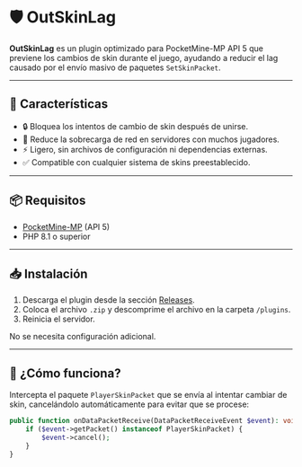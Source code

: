 # 🛡️ OutSkinLag

**OutSkinLag** es un plugin optimizado para PocketMine-MP API 5 que previene los cambios de skin durante el juego, ayudando a reducir el lag causado por el envío masivo de paquetes `SetSkinPacket`.

---

## 🚀 Características

- 🔒 Bloquea los intentos de cambio de skin después de unirse.
- 🧠 Reduce la sobrecarga de red en servidores con muchos jugadores.
- ⚡ Ligero, sin archivos de configuración ni dependencias externas.
- ✅ Compatible con cualquier sistema de skins preestablecido.

---

## 📦 Requisitos

- [PocketMine-MP](https://pmmp.io/) (API 5)
- PHP 8.1 o superior

---

## 📥 Instalación

1. Descarga el plugin desde la sección [Releases](#).
2. Coloca el archivo `.zip` y descomprime el archivo en la carpeta `/plugins`.
3. Reinicia el servidor.

No se necesita configuración adicional.

---

## 🔧 ¿Cómo funciona?

Intercepta el paquete `PlayerSkinPacket` que se envía al intentar cambiar de skin, cancelándolo automáticamente para evitar que se procese:

```php
public function onDataPacketReceive(DataPacketReceiveEvent $event): void {
    if ($event->getPacket() instanceof PlayerSkinPacket) {
        $event->cancel();
    }
}
